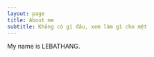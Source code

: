 ```yaml
---
layout: page
title: About me
subtitle: Không có gì đâu, xem làm gì cho mệt
---
```


My name is LEBATHANG.
 <!-- I have the following qualities:

- I rock a great mustache
- I'm extremely loyal to my family -->

<!-- What else do you need?

### My story

To be honest, I'm having some trouble remembering right now, so why don't you just watch [my movie](https://en.wikipedia.org/wiki/The_Princess_Bride_%28film%29) and it will answer **all** your questions. -->
